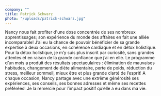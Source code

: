```yaml
---
company: ""
title: Patrick Schwarz
photo: "/uploads/patrick-schwarz.jpg"
---
```


Nancy nous fait profiter d'une dose concentrée de ses nombreux apprentissages; son expérience du monde des affaires en fait une alliée incomparable! J’ai eu la chance de pouvoir bénéficier de sa grande expertise à deux occasions, en cohérence cardiaque et en détox holistique. Pour la détox holistique, je m’y suis plus inscrit par curiosité, sans grandes attentes et en raison de la grande confiance que j’ai en elle. Le programme d’un mois a produit des résultats spectaculaires : élimination de mauvaises habitudes, changement de diète alimentaire, perte de poids, réduction du stress, meilleur sommeil, mieux être et plus grande clarté de l’esprit! A chaque occasion, Nancy partage avec une extrême générosité ses expériences, ses conseils, ses bonnes adresses et même ses recettes préférées! Je la remercie pour l’impact positif qu’elle a eu dans ma vie.

